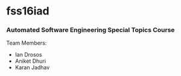 # fss16iad
### Automated Software Engineering Special Topics Course
Team Members:
* Ian Drosos
* Aniket Dhuri
* Karan Jadhav
